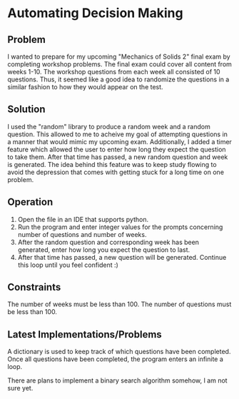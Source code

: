 # Automating Decision Making

## Problem
I wanted to prepare for my upcoming "Mechanics of Solids 2" final exam by completing workshop problems. The final exam could cover all content from weeks 1-10. The workshop questions from each week all consisted of 10 questions. Thus, it seemed like a good idea to randomize the questions in a similar fashion to how they would appear on the test. 

## Solution
I used the "random" library to produce a random week and a random question. This allowed to me to acheive my goal of attempting questions in a manner that would mimic my upcoming exam. Additionally, I added a timer feature which allowed the user to enter how long they expect the question to take them. After that time has passed, a new random question and week is generated. The idea behind this feature was to keep study flowing to avoid the depression that comes with getting stuck for a long time on one problem.

## Operation
1. Open the file in an IDE that supports python.
2. Run the program and enter integer values for the prompts concerning number of questions and number of weeks.
3. After the random question and corresponding week has been generated, enter how long you expect the question to last.
4. After that time has passed, a new question will be generated. Continue this loop until you feel confident :)

## Constraints
The number of weeks must be less than 100.
The number of questions must be less than 100.

## Latest Implementations/Problems
A dictionary is used to keep track of which questions have been completed.
Once all questions have been completed, the program enters an infinite a loop.

There are plans to implement a binary search algorithm somehow, I am not sure yet.